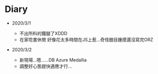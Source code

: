 # Diary

* 2020/3/1
  * 不出所料的鐵腿了XDDD
  * 在家唸書休閒 好像花太多時間在JS上惹...奇怪題目腫摸還沒寫完ORZ
  
* 2020/3/2
  * 新現場...嗯......DB Azure Medallia
  * 調整好心態趕快適應才行...